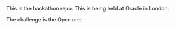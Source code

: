 This is the hackathon repo. This is being held at Oracle in London.

The challenge is the Open one. 
